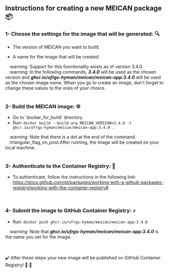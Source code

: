 ## Instructions for creating a new MEICAN package :package:

### 1- Choose the settings for the image that will be generated: :mag:

  * The version of MEICAN you want to build.

  * A name for the image that will be created.

<div>&nbsp&nbsp :warning: Support for this functionality exists as of version 3.4.0.</div>
<div>&nbsp&nbsp :warning: In the following commands, <b><em>3.4.0</em></b> will be used as the chosen version and <b><em>ghcr.io/ufrgs-hyman/meican/meican-app:3.4.0</em></b> will be used as the chosen image name. 
When you go to create an image, don't forget to change these values to the ones of your choice.<div>

<br>

### 2- Build the MEICAN image: :gear:
  * Go to 'docker_for_build' directory.
  * Run: ```docker build --build-arg MEICAN_VERSION=3.4.0 -t ghcr.io/ufrgs-hyman/meican/meican-app:3.4.0 .```

<div>&nbsp&nbsp :warning: Note that there is a dot at the end of the command.</div>
<div>&nbsp&nbsp :triangular_flag_on_post:After running, the image will be created on your local machine.</div>

<br>

### 3- Authenticate to the Container Registry: :key:

  * To authenticate, follow the instructions in the following link: https://docs.github.com/pt/packages/working-with-a-github-packages-registry/working-with-the-container-registry#

<br>

### 4- Submit the image to GitHub Container Registry: :arrow_heading_up:

  * Run: ```docker push ghcr.io/ufrgs-hyman/meican/meican-app:3.4.0```
   
<div>&nbsp&nbsp :warning: Note that <b><em>ghcr.io/ufrgs-hyman/meican/meican-app:3.4.0</em></b> is the name you set for the image.</div>

<br>
<br>

:heavy_check_mark: After these steps your new image will be published on GitHub Container Registry! :confetti_ball: :tada:
